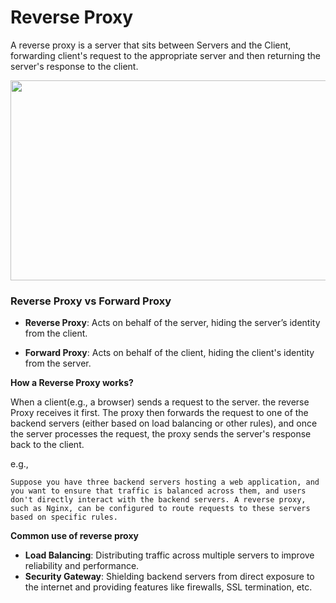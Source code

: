 # Reverse Proxy

A reverse proxy is a server that sits between Servers and the Client, forwarding client's request to the appropriate server and then returning the server's response to the client.

<img src="https://github.com/user-attachments/assets/f84295cf-574b-436f-91d0-5213f15723b2" width="600" height="320">

<br>

### Reverse Proxy vs Forward Proxy

- **Reverse Proxy**:  Acts on behalf of the server, hiding the server’s identity from the client.

- **Forward Proxy**: Acts on behalf of the client, hiding the client's identity from the server.


**How a Reverse Proxy works?**

When a client(e.g., a browser) sends a request to the server. the reverse Proxy receives it first. The proxy then forwards the request to one of the backend servers (either based on load balancing or other rules), and once the server processes the request, the proxy sends the server's response back to the client.

e.g.,

```Suppose you have three backend servers hosting a web application, and you want to ensure that traffic is balanced across them, and users don't directly interact with the backend servers. A reverse proxy, such as Nginx, can be configured to route requests to these servers based on specific rules.```

**Common use of reverse proxy**

- **Load Balancing**: Distributing traffic across multiple servers to improve reliability and performance.
- **Security Gateway**: Shielding backend servers from direct exposure to the internet and providing features like firewalls, SSL termination, etc.
